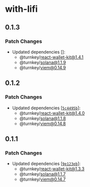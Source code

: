 # with-lifi

## 0.1.3

### Patch Changes

- Updated dependencies []:
  - @turnkey/react-wallet-kit@1.4.1
  - @turnkey/solana@1.1.9
  - @turnkey/viem@0.14.9

## 0.1.2

### Patch Changes

- Updated dependencies [[`5c4495b`](https://github.com/tkhq/sdk/commit/5c4495bff1b0abfe3c427ead1b8e1a8d510c8186)]:
  - @turnkey/react-wallet-kit@1.4.0
  - @turnkey/solana@1.1.8
  - @turnkey/viem@0.14.8

## 0.1.1

### Patch Changes

- Updated dependencies [[`9e123eb`](https://github.com/tkhq/sdk/commit/9e123eb154df7183bef002c7f94c57a72c6ef81b)]:
  - @turnkey/react-wallet-kit@1.3.3
  - @turnkey/solana@1.1.7
  - @turnkey/viem@0.14.7

